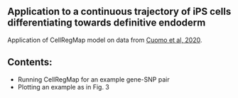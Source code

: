 ## Application to a continuous trajectory of iPS cells differentiating towards definitive endoderm

Application of CellRegMap model on data from [Cuomo et al, 2020](https://www.nature.com/articles/s41467-020-14457-z).

## Contents:

* Running CellRegMap for an example gene-SNP pair
* Plotting an example as in Fig. 3

<!-- - ``scripts/settings.py`` Default simulation parameters.
- ``scripts/sim_utils.py`` Utility functions for the simulation experiments.
- ``scripts/simulate.py`` Main simulation script. 

The ``notebooks`` folder contains ``.ipynb`` files to generate the simulation settings as well as code to reproduce the figures.

- ``notebooks/save_params.ipynb`` Create ``params.csv`` used in this paper.
- ``notebooks/test_calibration.ipynb`` Calibration experiments.
- ``notebooks/test_power.ipynb`` Power experiments. -->
